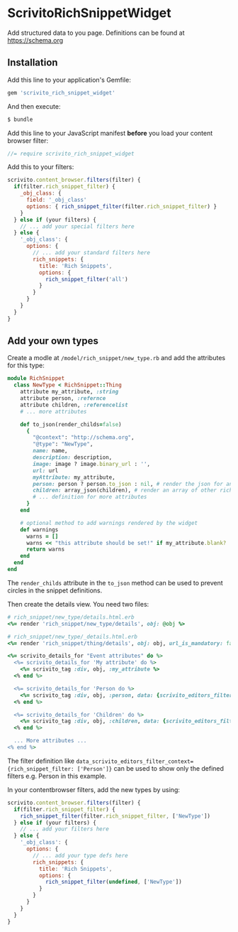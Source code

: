 # ScrivitoRichSnippetWidget
Add structured data to you page. Definitions can be found at https://schema.org

## Installation
Add this line to your application's Gemfile:

```ruby
gem 'scrivito_rich_snippet_widget'
```

And then execute:
```bash
$ bundle
```

Add this line to your JavaScript manifest **before** you load your content browser filter:

```js
//= require scrivito_rich_snippet_widget
```

Add this to your filters:

```js
scrivito.content_browser.filters(filter) {
  if(filter.rich_snippet_filter) {
    _obj_class: {
      field: '_obj_class'
      options: { rich_snippet_filter(filter.rich_snippet_filter) }
    }
  } else if (your filters) {
    // ... add your special filters here
  } else {
    '_obj_class': {
      options: {
        // ... add your standard filters here
        rich_snippets: {
          title: 'Rich Snippets',
          options: {
            rich_snippet_filter('all')
          }
        }
      }
    }
  }
}
```

## Add your own types

Create a modle at `/model/rich_snippet/new_type.rb` and add the attributes for this type:

```ruby
module RichSnippet
  class NewType < RichSnippet::Thing
    attribute my_attribute, :string
    attribute person, :refernce
    attribute children, :referencelist
    # ... more attributes

    def to_json(render_childs=false)
      {
        "@context": "http://schema.org",
        "@type": "NewType",
        name: name,
        description: description,
        image: image ? image.binary_url : '',
        url: url
        myAttribute: my_attribute,
        person: person ? person.to_json : nil, # render the json for another rich snippet by calling its to_json method
        children: array_json(children), # render an array of other rich snippets with this helper method
        # ... definition for more attributes
      }
    end

    # optional method to add warnings rendered by the widget
    def warnings
      warns = []
      warns << "this attribute should be set!" if my_attribute.blank?
      return warns
    end
  end
end
```

The `render_childs` attribute in the `to_json` method can be used to prevent circles in the snippet definitions.

Then create the details view. You need two files:

```ruby
# rich_snippet/new_type/details.html.erb
<%= render 'rich_snippet/new_type/details', obj: @obj %>
```

```ruby
# rich_snippet/new_type/_details.html.erb
<%= render 'rich_snippet/thing/details', obj: obj, url_is_mandatory: false %>

<%= scrivito_details_for "Event attributes" do %>
  <%= scrivito_details_for 'My attribute' do %>
    <%= scrivito_tag :div, obj, :my_attribute %>
  <% end %>

  <%= scrivito_details_for 'Person do %>
    <%= scrivito_tag :div, obj, :person, data: {scrivito_editors_filter_context: {rich_snippet_filter: ['Person', 'Organizazion']}} %>
  <% end %>

  <%= scrivito_details_for 'Children' do %>
    <%= scrivito_tag :div, obj, :children, data: {scrivito_editors_filter_context: {rich_snippet_filter: ['Person']}} %>
  <% end %>

  ... More attributes ...
<% end %>
```

The filter definition like `data_scrivito_editors_filter_context={rich_snippet_filter: ['Person']}` can be used to show only the defined filters e.g. Person in this example.

In your contentbrowser filters, add the new types by using:

```js
scrivito.content_browser.filters(filter) {
  if(filter.rich_snippet_filter) {
    rich_snippet_filter(filter.rich_snippet_filter, ['NewType'])
  } else if (your filters) {
    // ... add your filters here
  } else {
    '_obj_class': {
      options: {
        // ... add your type defs here
        rich_snippets: {
          title: 'Rich Snippets',
          options: {
            rich_snippet_filter(undefined, ['NewType'])
          }
        }
      }
    }
  }
}
```
